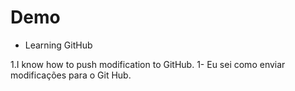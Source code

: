 # Demo

- Learning GitHub

1.I know how to push modification to GitHub.
1- Eu sei como enviar modificações para o Git Hub.


